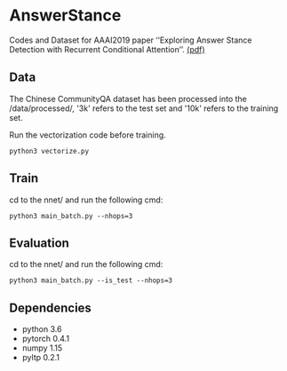# AnswerStance
Codes and Dataset for AAAI2019 paper ‘‘Exploring Answer Stance Detection with Recurrent Conditional Attention’’. [(pdf)](https://www.aaai.org/Papers/AAAI/2019/AAAI-YuanJ.4569.pdf)

## Data
The Chinese CommunityQA dataset has been processed into the /data/processed/, '3k' refers to the test set and '10k' refers to the training set.

Run the vectorization code before training.

```
python3 vectorize.py
```

## Train 

cd to the nnet/ and run the following cmd:
```
python3 main_batch.py --nhops=3
```

## Evaluation
cd to the nnet/ and run the following cmd:
```
python3 main_batch.py --is_test --nhops=3
```


## Dependencies
* python 3.6
* pytorch 0.4.1
* numpy 1.15
* pyltp 0.2.1